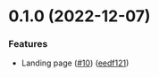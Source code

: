 # 0.1.0 (2022-12-07)


### Features

* Landing page ([#10](https://github.com/bcgov/nr-frontend-starting-app/issues/10)) ([eedf121](https://github.com/bcgov/nr-frontend-starting-app/commit/eedf121e2450fe9763830eec90f6ef5f1415c660))



